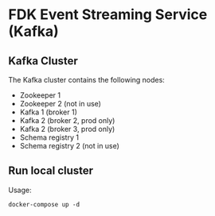 # FDK Event Streaming Service (Kafka)

## Kafka Cluster
The Kafka cluster contains the following nodes:
- Zookeeper 1
- Zookeeper 2 (not in use)
- Kafka 1 (broker 1)
- Kafka 2 (broker 2, prod only)
- Kafka 2 (broker 3, prod only)
- Schema registry 1 
- Schema registry 2 (not in use)
## Run local cluster
Usage:
```
docker-compose up -d
```
